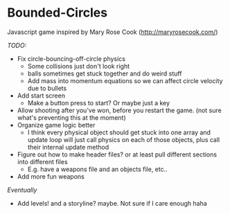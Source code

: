 # Bounded-Circles
Javascript game inspired by Mary Rose Cook (http://maryrosecook.com/)

*TODO:*
* Fix circle-bouncing-off-circle physics
  * Some collisions just don't look right
  * balls sometimes get stuck together and do weird stuff
  * Add mass into momentum equations so we can affect circle velocity due to bullets
* Add start screen 
  * Make a button press to start? Or maybe just a key
* Allow shooting after you've won, before you restart the game. (not sure what's preventing this at the moment)
* Organize game logic better
  * I think every physical object should get stuck into one array and update loop will just call physics on each of those objects, plus call their internal update method
* Figure out how to make header files? or at least pull different sections into different files
  * E.g. have a weapons file and an objects file, etc..
* Add more fun weapons

*Eventually*
* Add levels! and a storyline? maybe. Not sure if I care enough haha
